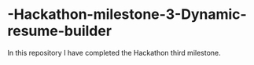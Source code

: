 # -Hackathon-milestone-3-Dynamic-resume-builder
In this repository I have completed the Hackathon third milestone.
